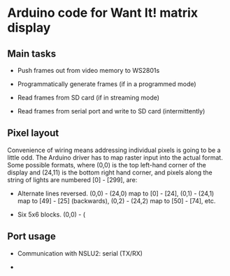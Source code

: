Arduino code for Want It! matrix display
========================================

Main tasks
----------

- Push frames out from video memory to WS2801s

- Programmatically generate frames (if in a programmed mode)

- Read frames from SD card (if in streaming mode)

- Read frames from serial port and write to SD card (intermittently)

Pixel layout
------------

Convenience of wiring means addressing individual pixels is going to
be a little odd.  The Arduino driver has to map raster input into the
actual format.  Some possible formats, where (0,0) is the top
left-hand corner of the display and (24,11) is the bottom right hand
corner, and pixels along the string of lights are numbered [0] -
[299], are:

- Alternate lines reversed.  (0,0) - (24,0) map to [0] - [24], (0,1) -
  (24,1) map to [49] - [25] (backwards), (0,2) - (24,2) map to [50] -
  [74], etc.

- Six 5x6 blocks.  (0,0) - (

Port usage
----------

- Communication with NSLU2: serial (TX/RX)

-